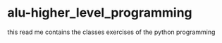 # alu-higher_level_programming
this read me contains the classes exercises of the python programming